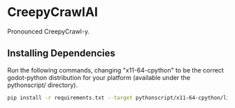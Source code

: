 # CreepyCrawlAI
Pronounced CreepyCrawl-y. 

## Installing Dependencies
Run the following commands, changing "x11-64-cpython" to be the correct
godot-python distribution for your platform (available under the pythonscript/
directory).

```bash
pip install -r requirements.txt --target pythonscript/x11-64-cpython/lib/python3.6/site-packages
```
